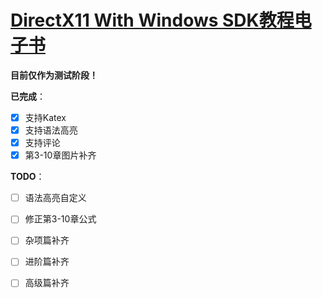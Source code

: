 # [DirectX11 With Windows SDK教程电子书](https://mkxjun.github.io/DirectX11-With-Windows-SDK-Book/)

**目前仅作为测试阶段！**

**已完成**：
- [x] 支持Katex
- [x] 支持语法高亮
- [x] 支持评论
- [x] 第3-10章图片补齐

**TODO**：
- [ ] 语法高亮自定义 
- [ ] 修正第3-10章公式
- [ ] 杂项篇补齐
- [ ] 进阶篇补齐
- [ ] 高级篇补齐

